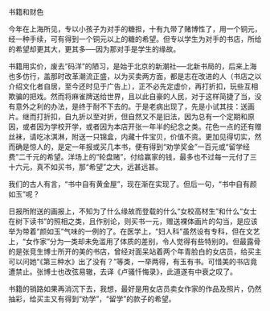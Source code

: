 书籍和财色

  

今年在上海所见，专以小孩子为对手的糖担，十有九带了赌博性了，用一个铜元，经一种手续，可有得到一个铜元以上的糖的希望。但专以学生为对手的书店，所给的希望却更其大，更其多──因为那对手是学生的缘故。

书籍用实价，废去“码洋”的陋习，是始于北京的新潮社──北新书局的，后来上海也多仿行，盖那时改革潮流正盛，以为买卖两方面，都是志在改进的人（书店之以介绍文化者自居，至今还时见于广告上），正不必先定虚价，再打折扣，玩些互相欺骗的把戏。然而将麻雀牌送给世界，且以此自豪的人民，对于这样简捷了当，没有意外之利的办法，是终于耐不下去的。于是老病出现了，先是小试其技：送画片。继而打折扣，自九折以至对折，但自然又不是旧法，因为总有一个定期和原因，或者因为学校开学，或者因为本店开张一年半的纪念之类。花色一点的还有赠丝袜，请吃冰淇淋，附送一只锦盒，内藏十件宝贝，价值不资。更加见得切实，然而确是惊人的，是定一年报或买几本书，便有得到“劝学奖金”一百元或“留学经费”二千元的希望。洋场上的“轮盘赌”，付给赢家的钱，最多也不过每一元付了三十六元，真不如买书，那“希望”之大，远甚远甚。

我们的古人有言，“书中自有黄金屋”，现在渐在实现了。但后一句，“书中自有颜如玉”呢？

日报所附送的画报上，不知为了什么缘故而登载的什么“女校高材生”和什么“女士在树下读书”的照相之类，且作别论，则买书一元，赠送裸体画片的勾当，是应该举为带着“颜如玉”气味的一例的了。在医学上，“妇人科”虽然设有专科，但在文艺上，“女作家”分为一类却未免滥用了体质的差别，令人觉得有些特别的。但最露骨的是张竞生博士所开的美的书店，曾经对面呆站着两个年青脸白的女店员，给买主可以问她“《第三种水》出了没有？”等类，一举两得，有玉有书。可惜美的书店竟遭禁止。张博士也改弦易辙，去译《卢骚忏悔录》，此道遂有中衰之叹了。

书籍的销路如果再消沉下去，我想，最好是用女店员卖女作家的作品及照片，仍然抽彩，给买主又有得到“劝学”，“留学”的款子的希望。